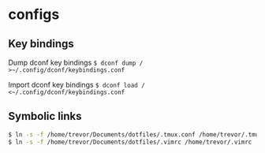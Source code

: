 # configs

## Key bindings
Dump dconf key bindings
`$ dconf dump / >~/.config/dconf/keybindings.conf`

Import dconf key bindings
`$ dconf load / <~/.config/dconf/keybindings.conf`

## Symbolic links
```bash
$ ln -s -f /home/trevor/Documents/dotfiles/.tmux.conf /home/trevor/.tmux.conf
$ ln -s -f /home/trevor/Documents/dotfiles/.vimrc /home/trevor/.vimrc 
```

